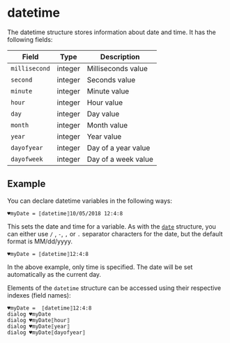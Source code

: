 # datetime

The datetime structure stores information about date and time. It has the following fields:

| Field         | Type    | Description         |
| ------------- | ------- | ------------------- |
| `millisecond` | integer | Milliseconds value  |
| `second`      | integer | Seconds value       |
| `minute`      | integer | Minute value        |
| `hour`        | integer | Hour value          |
| `day`         | integer | Day value           |
| `month`       | integer | Month value         |
| `year`        | integer | Year value          |
| `dayofyear`   | integer | Day of a year value |
| `dayofweek`   | integer | Day of a week value |

## Example

You can declare datetime variables in the following ways:

```G1ANT
♥myDate = ⟦datetime⟧10/05/2018 12:4:8
```

This sets the date and time for a variable. As with the [`date`](https://manual.g1ant.com/link/G1ANT.Language/G1ANT.Language/Structures/DateStructure.md) structure, you can either use `/` , `-`, `,` or `.` separator characters for the date, but the default format is MM/dd/yyyy.

```G1ANT
♥myDate = ⟦datetime⟧12:4:8
```

In the above example, only time is specified. The date will be set automatically as the current day.

Elements of the `datetime` structure can be accessed using their respective indexes (field names):

```G1ANT
♥myDate =  ⟦datetime⟧12:4:8
dialog ♥myDate
dialog ♥myDate⟦hour⟧
dialog ♥myDate⟦year⟧
dialog ♥myDate⟦dayofyear⟧
```

​      
